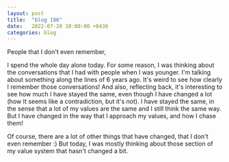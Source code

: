 ```yaml
---
layout: post
title:  "blog 186"
date:   2022-07-28 10:00:00 +0430
categories: blog
---
```


People that I don't even remember,

I spend the whole day alone today. For some reason, I was thinking about the conversations that I had with people when I was younger. I'm talking about something along the lines of 6 years ago. It's weird to see how clearly I remember those conversations! And also, reflecting back, it's interesting to see how much I have stayed the same, even though I have changed a lot (how It seems like a contradiction, but it's not). I have stayed the same, in the sense that a lot of my values are the same and I still think the same way. But I have changed in the way that I approach my values, and how I chase them!

Of course, there are a lot of other things that have changed, that I don't even remember :) But today, I was mostly thinking about those section of my value system that hasn't changed a bit.
